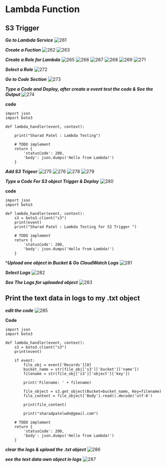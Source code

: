 # Lambda Function

## S3 Trigger

***Go to Lambda Service***
![261](https://github.com/user-attachments/assets/e7b0fb66-0c49-418c-81b7-b36b9bc365d7)

***Create a Fuction***
![262](https://github.com/user-attachments/assets/13246008-762b-4764-a52c-e3afa9a00fea)
![263](https://github.com/user-attachments/assets/bda80f65-ac2e-45d6-b8c2-b5a8d971c92b)

***Create a Role for Lambda***
![265](https://github.com/user-attachments/assets/205b94dd-ed90-41c9-8a80-b731df734ef5)
![266](https://github.com/user-attachments/assets/24bb9a8e-d118-4173-9666-32c16457536a)
![267](https://github.com/user-attachments/assets/1336d944-cdec-42c6-931d-e5eb981f105f)
![268](https://github.com/user-attachments/assets/84b7d69c-c490-487b-8929-f2fb6cbacb68)
![269](https://github.com/user-attachments/assets/1bdbb8c9-37dc-4387-b4d4-223241c6fec8)
![271](https://github.com/user-attachments/assets/038d8024-2823-49a7-b51d-d97614402ab8)

***Select a Role***
![272](https://github.com/user-attachments/assets/db5cd9b9-5228-4279-a29e-26af3ae873c6)

***Go to Code Section***
![273](https://github.com/user-attachments/assets/a07e50ee-5b3f-4e5c-93d0-a481e50b4132)

***Type a Code and Deploy, after create a event test the code & See the Output***
![274](https://github.com/user-attachments/assets/5f08ea6a-4f19-4c30-82b4-fd1244c2d8c0)

**code**
```
import json
import boto3

def lambda_handler(event, context):

    print("Sharad Patel : Lambda Testing")

    # TODO implement    
    return {
        'statusCode': 200,
        'body': json.dumps('Hello from Lambda!')
    }
```

***Add S3 Trigeer***
![275](https://github.com/user-attachments/assets/82f8d9da-e67e-4fef-b6ae-3492136a14b8)
![276](https://github.com/user-attachments/assets/aa7872b1-b480-4d96-8a00-f70be7fd95c3)
![278](https://github.com/user-attachments/assets/22bcacd9-cb8a-4ec3-a430-f6999c6c9991)
![279](https://github.com/user-attachments/assets/d9babccb-6d94-4d3a-8d5f-d94f6404018d)

***Type a Code For S3 object Trigger & Deploy***
![280](https://github.com/user-attachments/assets/f2b2d321-37af-43bc-be3c-e8254d8141d5)

**code**
```
import json
import boto3

def lambda_handler(event, context):
    s3 = boto3.client("s3")
    print(event)
    print("Sharad Patel : Lambda Testing for S3 Trigger ")

    # TODO implement    
    return {
        'statusCode': 200,
        'body': json.dumps('Hello from Lambda!')
    }
```

****Upload one object in Bucket & Go CloudWatch Logs***
![281](https://github.com/user-attachments/assets/4509aacf-3aec-4ca7-89ca-b112da80ab34)

***Select Logs***
![282](https://github.com/user-attachments/assets/dac715e9-9f15-4836-96ef-682edffc69ad)

***See The Logs for uploaded object***
![283](https://github.com/user-attachments/assets/a397c9ff-de64-4932-bfe1-c173441c797b)


## Print the text data in logs to my .txt object

***edit the code***
![285](https://github.com/user-attachments/assets/ffe59626-f528-4f61-aae7-20070879024a)

**Code**
```
import json
import boto3

def lambda_handler(event, context):
    s3 = boto3.client("s3")
    print(event)

    if event:
        file_obj = event['Records'][0]
        bucket_name = str(file_obj['s3']['bucket']['name'])
        filename = str(file_obj['s3']['object']['key'])
        
        print('Filename: ' + filename)

        file_object = s3.get_object(Bucket=bucket_name, Key=filename)
        file_content = file_object['Body'].read().decode('utf-8')

        print(file_content)

        print("sharadpatelwdn@gmail.com")

    # TODO implement    
    return {
        'statusCode': 200,
        'body': json.dumps('Hello from Lambda!')
    }
```

 ***clear the logs & upload the .txt object***
![286](https://github.com/user-attachments/assets/20c8d038-4986-4fe8-b95a-a0a3084e6ebf)

***see the text data own object in logs***
![287](https://github.com/user-attachments/assets/ced21e89-b6a0-4169-8aa9-86554b7f0d53)
